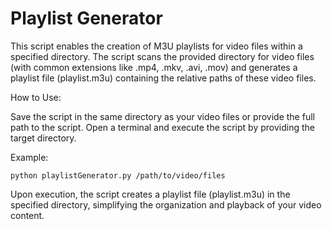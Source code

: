 # Playlist Generator  
  
This script enables the creation of M3U playlists for video files within a specified directory. The script scans the provided directory for video files (with common extensions like .mp4, .mkv, .avi, .mov) and generates a playlist file (playlist.m3u) containing the relative paths of these video files.  

How to Use:  

Save the script in the same directory as your video files or provide the full path to the script. Open a terminal and execute the script by providing the target directory.

Example:  

    python playlistGenerator.py /path/to/video/files  

  
Upon execution, the script creates a playlist file (playlist.m3u) in the specified directory, simplifying the organization and playback of your video content.
